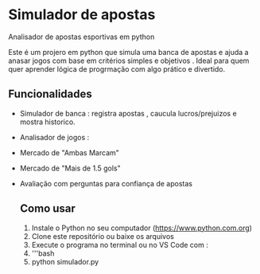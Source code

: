 # Simulador de apostas
Analisador de apostas esportivas em python 

Este é um projero em python que simula uma banca de apostas e ajuda a anasar jogos com base em critérios simples e objetivos . Ideal para quem quer aprender lógica de progrmação com algo prático e divertido.

## Funcionalidades 

- Simulador de banca : registra apostas , caucula lucros/prejuizos e mostra historico.
- Analisador de jogos :
- Mercado de "Ambas Marcam"
- Mercado de "Mais de 1.5 gols"
- Avaliação com perguntas para confiança de apostas

  ## Como usar

  1.  Instale o Python no seu computador (https://www.python.com.org)
  2.  Clone este repositório ou baixe os arquivos
  3.  Execute o programa no terminal ou no VS Code com :
  4.  '''bash
  5.  python simulador.py
